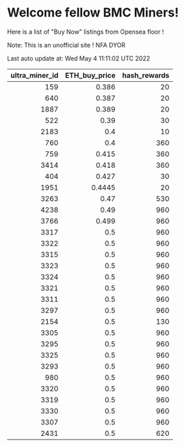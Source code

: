 # Welcome fellow BMC Miners!
Here is a list of "Buy Now" listings from Opensea floor !

Note: This is an unofficial site ! NFA DYOR


Last auto update at: Wed May  4 11:11:02 UTC 2022


|   ultra_miner_id |   ETH_buy_price |   hash_rewards |
|-----------------:|----------------:|---------------:|
|              159 |          0.386  |             20 |
|              640 |          0.387  |             20 |
|             1887 |          0.389  |             20 |
|              522 |          0.39   |             30 |
|             2183 |          0.4    |             10 |
|              760 |          0.4    |            360 |
|              759 |          0.415  |            360 |
|             3414 |          0.418  |            360 |
|              404 |          0.427  |             30 |
|             1951 |          0.4445 |             20 |
|             3263 |          0.47   |            530 |
|             4238 |          0.49   |            960 |
|             3766 |          0.499  |            960 |
|             3317 |          0.5    |            960 |
|             3322 |          0.5    |            960 |
|             3315 |          0.5    |            960 |
|             3323 |          0.5    |            960 |
|             3324 |          0.5    |            960 |
|             3321 |          0.5    |            960 |
|             3311 |          0.5    |            960 |
|             3297 |          0.5    |            960 |
|             2154 |          0.5    |            130 |
|             3305 |          0.5    |            960 |
|             3295 |          0.5    |            960 |
|             3325 |          0.5    |            960 |
|             3293 |          0.5    |            960 |
|              980 |          0.5    |            960 |
|             3320 |          0.5    |            960 |
|             3319 |          0.5    |            960 |
|             3330 |          0.5    |            960 |
|             3307 |          0.5    |            960 |
|             2431 |          0.5    |            620 |